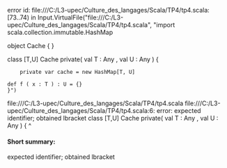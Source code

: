 error id: file:///C:/L3-upec/Culture_des_langages/Scala/TP4/tp4.scala:[73..74) in Input.VirtualFile("file:///C:/L3-upec/Culture_des_langages/Scala/TP4/tp4.scala", "import scala.collection.immutable.HashMap

object Cache {
}

 class [T,U] Cache private( val T : Any , val U : Any ) {
        
        private var cache = new HashMap[T, U]

    def f ( x : T ) : U = {}
    }")
file:///C:/L3-upec/Culture_des_langages/Scala/TP4/tp4.scala
file:///C:/L3-upec/Culture_des_langages/Scala/TP4/tp4.scala:6: error: expected identifier; obtained lbracket
 class [T,U] Cache private( val T : Any , val U : Any ) {
       ^
#### Short summary: 

expected identifier; obtained lbracket